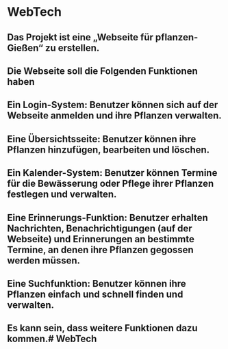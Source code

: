 # WebTech

## Das Projekt ist eine „Webseite für pflanzen-Gießen“ zu erstellen.

## Die Webseite soll die Folgenden Funktionen haben

## Ein Login-System: Benutzer können sich auf der Webseite anmelden und ihre Pflanzen verwalten.

## Eine Übersichtsseite: Benutzer können ihre Pflanzen hinzufügen, bearbeiten und löschen.

## Ein Kalender-System: Benutzer können Termine für die Bewässerung oder Pflege ihrer Pflanzen festlegen und verwalten.

## Eine Erinnerungs-Funktion: Benutzer erhalten Nachrichten, Benachrichtigungen (auf der Webseite) und Erinnerungen an bestimmte Termine, an denen ihre Pflanzen gegossen werden müssen.

## Eine Suchfunktion: Benutzer können ihre Pflanzen einfach und schnell finden und verwalten.

## Es kann sein, dass weitere Funktionen dazu kommen.# WebTech